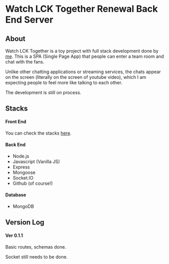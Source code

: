 # Watch LCK Together Renewal Back End Server

## About

Watch LCK Together is a toy project with full stack development done by [me](https://github.com/beomseok-kang). This is a SPA (Single Page App) that people can enter a team room and chat with the fans.

Unlike other chatting applications or streaming services, the chats appear on the screen (literally on the screen of youtube video), which I am expecting people to feel more like talking to each other.

The development is still on process.

## Stacks

#### Front End

You can check the stacks [here](https://github.com/beomseok-kang/wlt-renewal).

#### Back End

- Node.js
- Javascript (Vanilla JS)
- Express
- Mongoose
- Socket.IO
- Github (of course!)

#### Database

- MongoDB

## Version Log

#### Ver 0.1.1

Basic routes, schemas done.

Socket still needs to be done.